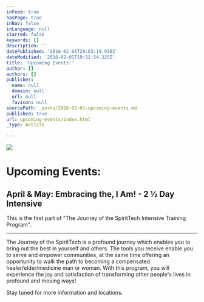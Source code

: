 ```yaml
---
inFeed: true
hasPage: true
inNav: false
inLanguage: null
starred: false
keywords: []
description: ''
datePublished: '2016-02-01T20:03:19.930Z'
dateModified: '2016-02-01T19:51:54.325Z'
title: 'Upcoming Events:'
author: []
authors: []
publisher:
  name: null
  domain: null
  url: null
  favicon: null
sourcePath: _posts/2016-02-01-upcoming-events.md
published: true
url: upcoming-events/index.html
_type: Article

---
```

![](https://the-grid-user-content.s3-us-west-2.amazonaws.com/42effb7e-019b-4f34-99d8-77f62853086c.jpg)

# Upcoming Events:

## April & May: Embracing the, I Am! - 2 ½ Day Intensive

This is the first part of "The
Journey of the SpiritTech Intensive Training Program". 

****

The Journey
of the SpiritTech is a profound journey which enables you to bring out the best
in yourself and others. The tools you receive enable you to serve and empower
communities, at the same time offering an opportunity to walk the path to
becoming a compensated healer/elder/medicine man or woman. With this program,
you will experience the joy and satisfaction of transforming other people's
lives in profound and moving ways!

Stay tuned for more information and locations.